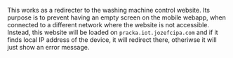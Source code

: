 This works as a redirecter to the washing machine control website.
Its purpose is to prevent having an empty screen on the mobile webapp, when connected to a different network where the website is not accessible.
Instead, this website will be loaded on `pracka.iot.jozefcipa.com` and if it finds local IP address of the device, it will redirect there, otheriwse it will just show an error message.